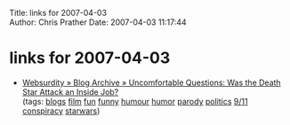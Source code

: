 Title: links for 2007-04-03  
Author: Chris Prather
Date: 2007-04-03 11:17:44

# links for 2007-04-03
<ul class="delicious">
	<li>
		<div class="delicious-link"><a href="http://www.websurdity.com/2007/02/28/uncomfortable-questions-was-the-death-star-attack-an-inside-job/">Websurdity » Blog Archive » Uncomfortable Questions: Was the Death Star Attack an Inside Job?</a></div>
		<div class="delicious-tags">(tags: <a href="http://del.icio.us/perigrin/blogs">blogs</a> <a href="http://del.icio.us/perigrin/film">film</a> <a href="http://del.icio.us/perigrin/fun">fun</a> <a href="http://del.icio.us/perigrin/funny">funny</a> <a href="http://del.icio.us/perigrin/humour">humour</a> <a href="http://del.icio.us/perigrin/humor">humor</a> <a href="http://del.icio.us/perigrin/parody">parody</a> <a href="http://del.icio.us/perigrin/politics">politics</a> <a href="http://del.icio.us/perigrin/9/11">9/11</a> <a href="http://del.icio.us/perigrin/conspiracy">conspiracy</a> <a href="http://del.icio.us/perigrin/starwars">starwars</a>)</div>
	</li>
</ul>

